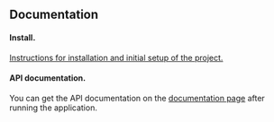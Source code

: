 ## Documentation

#### Install.

[Instructions for installation and initial setup of the project.](https://github.com/vshagur/wallet-rest-api/blob/main/docs/install.md)

#### API documentation.

You can get the API documentation on the [documentation page](http://0.0.0.0:8000/swagger/) after running the application.
